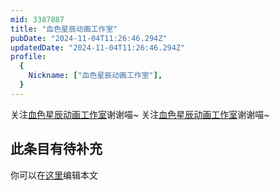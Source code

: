 ```yaml
---
mid: 3387887
title: "血色星辰动画工作室"
pubDate: "2024-11-04T11:26:46.294Z"
updatedDate: "2024-11-04T11:26:46.294Z"
profile:
  {
    Nickname: ["血色星辰动画工作室"],
  }
---
```


关注[血色星辰动画工作室](https://space.bilibili.com/3387887)谢谢喵~ 关注[血色星辰动画工作室](https://space.bilibili.com/3387887)谢谢喵~

## 此条目有待补充
你可以在[这里](https://github.com/Yuhanawa/VTuber.ICU/edit/master/src/content/v/血色星辰动画工作室/index.md)编辑本文
